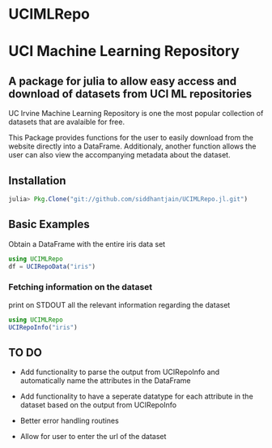 # UCIMLRepo

UCI Machine Learning Repository
===============================

A package for julia to allow easy access and download of datasets from UCI ML repositories
-----------------------------------------------------------------------

UC Irvine Machine Learning Repository is one the most popular collection of datasets that are avalaible for free. 

This Package provides functions for the user to easily download from the website directly into a DataFrame. 
Additionaly, another function allows the user can also view the accompanying metadata about the dataset.

## Installation

```julia
julia> Pkg.Clone("git://github.com/siddhantjain/UCIMLRepo.jl.git")
```

## Basic Examples

Obtain a DataFrame with the entire iris data set

```julia
using UCIMLRepo
df = UCIRepoData("iris") 
```

### Fetching information on the dataset

print on STDOUT all the relevant information regarding the dataset 

```julia
using UCIMLRepo
UCIRepoInfo("iris") 
```

## TO DO

* Add functionality to parse the output from UCIRepoInfo and automatically name the attributes in the DataFrame

* Add functionality to have a seperate datatype for each attribute in the dataset based on the output from UCIRepoInfo

* Better error handling routines

* Allow for user to enter the url of the dataset



